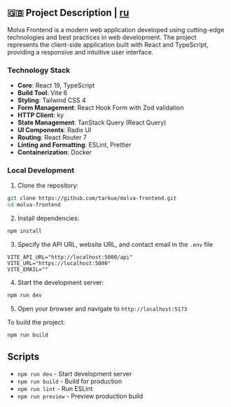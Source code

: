 ## 🇬🇧 Project Description | [ru](https://github.com/tarkue/molva-frontend/)

Molva Frontend is a modern web application developed using cutting-edge technologies and best practices in web development. The project represents the client-side application built with React and TypeScript, providing a responsive and intuitive user interface.

### Technology Stack

- **Core**: React 19, TypeScript
- **Build Tool**: Vite 6
- **Styling**: Tailwind CSS 4
- **Form Management**: React Hook Form with Zod validation
- **HTTP Client**: ky
- **State Management**: TanStack Query (React Query)
- **UI Components**: Radix UI
- **Routing**: React Router 7
- **Linting and Formatting**: ESLint, Prettier
- **Containerization**: Docker

### Local Development

1. Clone the repository:

```bash
git clone https://github.com/tarkue/molva-frontend.git
cd molva-frontend
```

2. Install dependencies:

```bash
npm install
```

3. Specify the API URL, website URL, and contact email in the `.env` file

```env
VITE_API_URL="http://localhost:5000/api"
VITE_URL="https://localhost:5000"
VITE_EMAIL=""
```

4. Start the development server:

```bash
npm run dev
```

5. Open your browser and navigate to `http://localhost:5173`

To build the project:

```bash
npm run build
```

## Scripts

- `npm run dev` - Start development server
- `npm run build` - Build for production
- `npm run lint` - Run ESLint
- `npm run preview` - Preview production build
